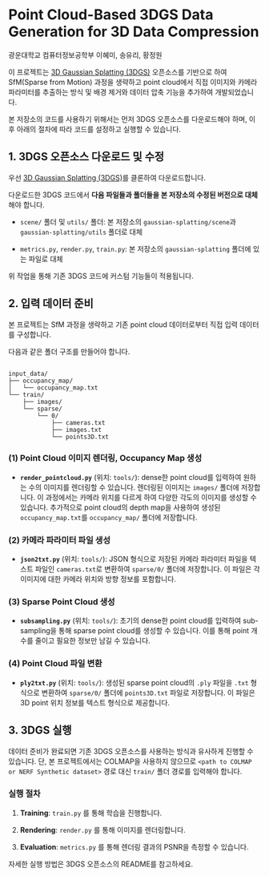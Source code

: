 # Point Cloud-Based 3DGS Data Generation for 3D Data Compression

광운대학교 컴퓨터정보공학부 이혜미, 송유리, 황정원

이 프로젝트는 [3D Gaussian Splatting (3DGS)](https://github.com/graphdeco-inria/gaussian-splatting) 오픈소스를 기반으로 하여 SfM(Sparse from Motion) 과정을 생략하고 point cloud에서 직접 이미지와 카메라 파라미터를 추출하는 방식 및 배경 제거와 데이터 압축 기능을 추가하여 개발되었습니다.

본 저장소의 코드를 사용하기 위해서는 먼저 3DGS 오픈소스를 다운로드해야 하며, 이후 아래의 절차에 따라 코드를 설정하고 실행할 수 있습니다.

## 1. 3DGS 오픈소스 다운로드 및 수정

우선 [3D Gaussian Splatting (3DGS)](https://github.com/graphdeco-inria/gaussian-splatting)를 클론하여 다운로드합니다.

다운로드한 3DGS 코드에서 **다음 파일들과 폴더들을 본 저장소의 수정된 버전으로 대체**해야 합니다.

- `scene/` 폴더 및 `utils/` 폴더: 본 저장소의 `gaussian-splatting/scene`과 `gaussian-splatting/utils` 폴더로 대체

- `metrics.py`, `render.py`, `train.py`: 본 저장소의 `gaussian-splatting` 폴더에 있는 파일로 대체

위 작업을 통해 기존 3DGS 코드에 커스텀 기능들이 적용됩니다.

## 2. 입력 데이터 준비

본 프로젝트는 SfM 과정을 생략하고 기존 point cloud 데이터로부터 직접 입력 데이터를 구성합니다.

다음과 같은 폴더 구조를 만들어야 합니다.

```plaintext

input_data/
├── occupancy_map/
│   └── occupancy_map.txt
└── train/
    ├── images/
    └── sparse/
        └── 0/
            ├── cameras.txt
            ├── images.txt
            └── points3D.txt

```

### (1) Point Cloud 이미지 렌더링, Occupancy Map 생성

- **`render_pointcloud.py`** (위치: `tools/`): dense한 point cloud를 입력하여 원하는 수의 이미지를 렌더링할 수 있습니다. 렌더링된 이미지는 `images/` 폴더에 저장합니다. 이 과정에서는 카메라 위치를 다르게 하여 다양한 각도의 이미지를 생성할 수 있습니다.
추가적으로 point cloud의 depth map을 사용하여 생성된 `occupancy_map.txt`를 `occupancy_map/` 폴더에 저장합니다.

### (2) 카메라 파라미터 파일 생성

- **`json2txt.py`** (위치: `tools/`): JSON 형식으로 저장된 카메라 파라미터 파일을 텍스트 파일인 `cameras.txt`로 변환하여 `sparse/0/` 폴더에 저장합니다. 이 파일은 각 이미지에 대한 카메라 위치와 방향 정보를 포함합니다.

### (3) Sparse Point Cloud 생성

- **`subsampling.py`** (위치: `tools/`): 초기의 dense한 point cloud를 입력하여 sub-sampling을 통해 sparse point cloud를 생성할 수 있습니다. 이를 통해 point 개수를 줄이고 필요한 정보만 남길 수 있습니다.

### (4) Point Cloud 파일 변환

- **`ply2txt.py`** (위치: `tools/`): 생성된 sparse point cloud의 `.ply` 파일을 `.txt` 형식으로 변환하여 `sparse/0/` 폴더에 `points3D.txt` 파일로 저장합니다. 이 파일은 3D point 위치 정보를 텍스트 형식으로 제공합니다.

## 3. 3DGS 실행

데이터 준비가 완료되면 기존 3DGS 오픈소스를 사용하는 방식과 유사하게 진행할 수 있습니다. 단, 본 프로젝트에서는 COLMAP을 사용하지 않으므로 `<path to COLMAP or NERF Synthetic dataset>` 경로 대신 `train/` 폴더 경로를 입력해야 합니다.

### 실행 절차

1. **Training**: `train.py` 를 통해 학습을 진행합니다.

2. **Rendering**: `render.py` 를 통해 이미지를 렌더링합니다.

3. **Evaluation**: `metrics.py` 를 통해 렌더링 결과의 PSNR을 측정할 수 있습니다.

자세한 실행 방법은 3DGS 오픈소스의 README를 참고하세요.
